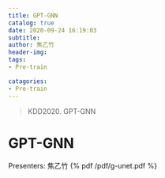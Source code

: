 ```yaml
---
title: GPT-GNN
catalog: true
date: 2020-09-24 16:19:03
subtitle:
author: 焦乙竹
header-img:
tags:
- Pre-train

catagories:
- Pre-train
---
```

> KDD2020. GPT-GNN

# GPT-GNN
Presenters: 焦乙竹
{% pdf /pdf/g-unet.pdf %}
